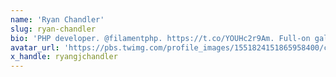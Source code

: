 ```yaml
---
name: 'Ryan Chandler'
slug: ryan-chandler
bio: 'PHP developer. @filamentphp. https://t.co/YOUHc2r9Am. Full-on galaxy brain.'
avatar_url: 'https://pbs.twimg.com/profile_images/1551824151865958400/cNnj_CiG_200x200.png'
x_handle: ryangjchandler
---
```

